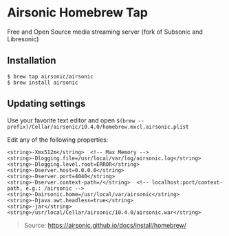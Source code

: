 # Airsonic Homebrew Tap

Free and Open Source media streaming server (fork of Subsonic and Libresonic)

## Installation

```
$ brew tap airsonic/airsonic
$ brew install airsonic
```

## Updating settings

Use your favorite text editor and open `$(brew --prefix)/Cellar/airsonic/10.4.0/homebrew.mxcl.airsonic.plist`

Edit any of the following properties:

```
<string>-Xmx512m</string>  <!-- Max Memory -->
<string>-Dlogging.file=/usr/local/var/log/airsonic.log</string>
<string>-Dlogging.level.root=ERROR</string>
<string>-Dserver.host=0.0.0.0</string>
<string>-Dserver.port=4040</string>
<string>-Dserver.context-path=/</string>  <!-- localhost:port/context-path, e.g.: /airsonic -->
<string>-Dairsonic.home=/usr/local/var/airsonic</string>
<string>-Djava.awt.headless=true</string>
<string>-jar</string>
<string>/usr/local/Cellar/airsonic/10.4.0/airsonic.war</string>
```

> Source: https://airsonic.github.io/docs/install/homebrew/